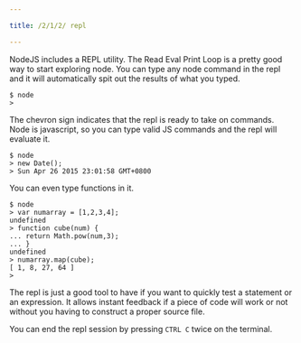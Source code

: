 ```yaml
---

title: /2/1/2/ repl

---
```


NodeJS includes a REPL utility. The Read Eval Print Loop is a pretty good way to start exploring node. You can type any node command in the repl and it will automatically spit out the results of what you typed.


~~~
$ node
>
~~~

The chevron sign indicates that the repl is ready to take on commands. Node is javascript, so you can type valid JS commands and the repl will evaluate it.

~~~
$ node
> new Date();
> Sun Apr 26 2015 23:01:58 GMT+0800
~~~

You can even type functions in it.

~~~
$ node
> var numarray = [1,2,3,4];
undefined
> function cube(num) {
... return Math.pow(num,3);
... }
undefined
> numarray.map(cube);
[ 1, 8, 27, 64 ]
>
~~~

The repl is just a good tool to have if you want to quickly test a statement or an expression. It allows instant feedback if a piece of code will work or not without you having to construct a proper source file.

You can end the repl session by pressing `CTRL C` twice on the terminal.
